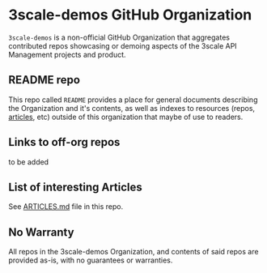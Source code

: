 # 3scale-demos GitHub Organization
`3scale-demos` is a non-official GitHub Organization that aggregates contributed repos showcasing or demoing aspects of the 3scale API Management projects and product.

## README repo
This repo called `README` provides a place for general documents describing the Organization and it's contents, as well as indexes to resources (repos, [articles](ARTICLES.md), etc) outside of this organization that maybe of use to readers.

## Links to off-org repos
to be added

## List of interesting Articles
See [ARTICLES.md](ARTICLES.md) file in this repo.

## No Warranty
All repos in the 3scale-demos Organization, and contents of said repos are provided as-is, with no guarantees or warranties.
